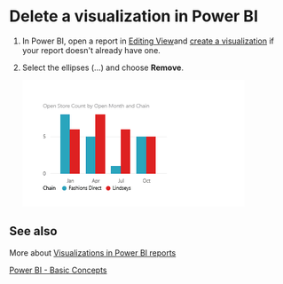 ﻿<properties
   pageTitle="Delete a visualization in Power BI"
   description="Delete a visualization in Power BI"
   services="powerbi"
   documentationCenter=""
   authors="mihart"
   manager="mblythe"
   editor=""
   tags=""/>

<tags
   ms.service="powerbi"
   ms.devlang="NA"
   ms.topic="article"
   ms.tgt_pltfrm="NA"
   ms.workload="powerbi"
   ms.date="10/14/2015"
   ms.author="mihart"/>
# Delete a visualization in Power BI

1.  In Power BI, open a report in [Editing View](powerbi-service-go-from-reading-view-to-editing-view.md)and [create a visualization](powerbi-service-add-visualizations-to-a-report-i.md) if your report doesn't already have one. 

2.  Select the ellipses (...) and choose **Remove**.

    ![](media/powerbi-service-delete-a-visualization/deleteVizNew.gif)

## See also

More about [Visualizations in Power BI reports](powerbi-service-visualizations-for-reports.md)

[Power BI - Basic Concepts](powerbi-service-basic-concepts.md)
